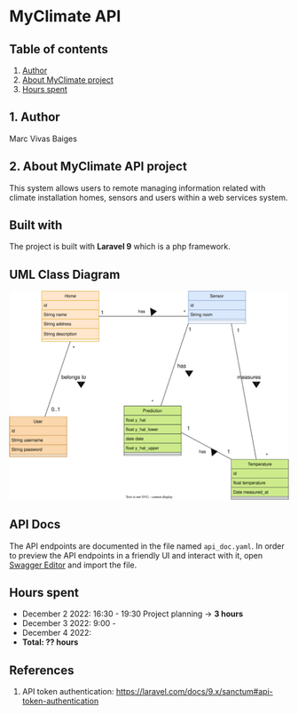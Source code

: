 # MyClimate API

## Table of contents
1. [Author](#1-author)
2. [About MyClimate project](#2-about-myclimate-api-project)
3. [Hours spent]()

## 1. Author
Marc Vivas Baiges

## 2. About MyClimate API project
This system allows users to remote managing information related with
climate installation homes, sensors and users within a web services system.

## Built with
The project is built with **Laravel 9** which is a php framework.

## UML Class Diagram
![UML Class Diagram](api_uml_diagram.svg)

## API Docs
The API endpoints are documented in the file named `api_doc.yaml`. In order to preview 
the API endpoints in a friendly UI and interact with it, 
open [Swagger Editor](https://editor.swagger.io/) and import the file.  

## Hours spent
- December 2 2022: 16:30 - 19:30  Project planning ->  <strong> 3 hours </strong>  
- December 3 2022: 9:00 - 
- December 4 2022: 
- <strong>  Total:   ?? hours  </strong> 

## References
1. API token authentication: https://laravel.com/docs/9.x/sanctum#api-token-authentication
